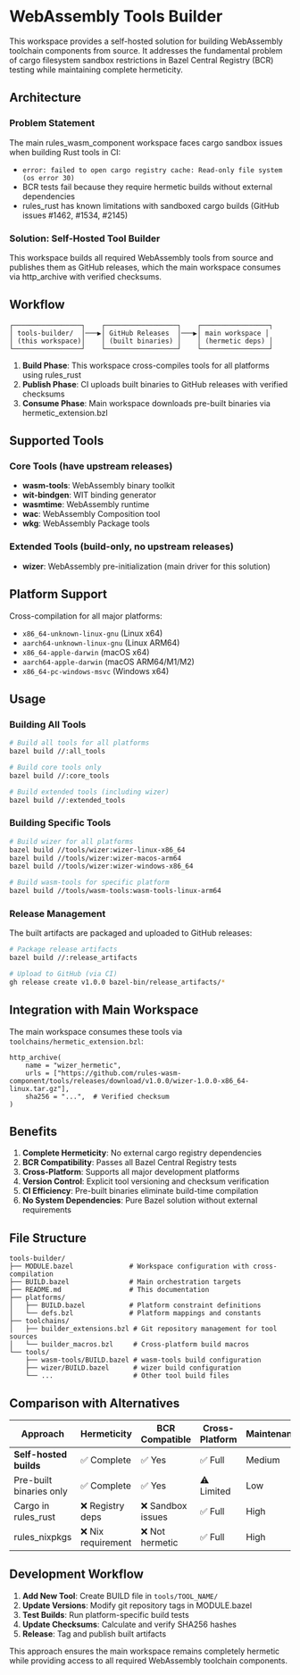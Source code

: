 # WebAssembly Tools Builder

This workspace provides a self-hosted solution for building WebAssembly toolchain components from source. It addresses the fundamental problem of cargo filesystem sandbox restrictions in Bazel Central Registry (BCR) testing while maintaining complete hermeticity.

## Architecture

### Problem Statement

The main rules_wasm_component workspace faces cargo sandbox issues when building Rust tools in CI:

- `error: failed to open cargo registry cache: Read-only file system (os error 30)`
- BCR tests fail because they require hermetic builds without external dependencies
- rules_rust has known limitations with sandboxed cargo builds (GitHub issues #1462, #1534, #2145)

### Solution: Self-Hosted Tool Builder

This workspace builds all required WebAssembly tools from source and publishes them as GitHub releases, which the main workspace consumes via http_archive with verified checksums.

## Workflow

```
┌─────────────────┐    ┌──────────────────┐    ┌─────────────────┐
│ tools-builder/  │───▶│ GitHub Releases  │───▶│ main workspace │
│ (this workspace)│    │ (built binaries) │    │ (hermetic deps) │
└─────────────────┘    └──────────────────┘    └─────────────────┘
```

1. **Build Phase**: This workspace cross-compiles tools for all platforms using rules_rust
2. **Publish Phase**: CI uploads built binaries to GitHub releases with verified checksums
3. **Consume Phase**: Main workspace downloads pre-built binaries via hermetic_extension.bzl

## Supported Tools

### Core Tools (have upstream releases)

- **wasm-tools**: WebAssembly binary toolkit
- **wit-bindgen**: WIT binding generator
- **wasmtime**: WebAssembly runtime
- **wac**: WebAssembly Composition tool
- **wkg**: WebAssembly Package tools

### Extended Tools (build-only, no upstream releases)

- **wizer**: WebAssembly pre-initialization (main driver for this solution)

## Platform Support

Cross-compilation for all major platforms:

- `x86_64-unknown-linux-gnu` (Linux x64)
- `aarch64-unknown-linux-gnu` (Linux ARM64)
- `x86_64-apple-darwin` (macOS x64)
- `aarch64-apple-darwin` (macOS ARM64/M1/M2)
- `x86_64-pc-windows-msvc` (Windows x64)

## Usage

### Building All Tools

```bash
# Build all tools for all platforms
bazel build //:all_tools

# Build core tools only
bazel build //:core_tools

# Build extended tools (including wizer)
bazel build //:extended_tools
```

### Building Specific Tools

```bash
# Build wizer for all platforms
bazel build //tools/wizer:wizer-linux-x86_64
bazel build //tools/wizer:wizer-macos-arm64
bazel build //tools/wizer:wizer-windows-x86_64

# Build wasm-tools for specific platform
bazel build //tools/wasm-tools:wasm-tools-linux-arm64
```

### Release Management

The built artifacts are packaged and uploaded to GitHub releases:

```bash
# Package release artifacts
bazel build //:release_artifacts

# Upload to GitHub (via CI)
gh release create v1.0.0 bazel-bin/release_artifacts/*
```

## Integration with Main Workspace

The main workspace consumes these tools via `toolchains/hermetic_extension.bzl`:

```starlark
http_archive(
    name = "wizer_hermetic",
    urls = ["https://github.com/rules-wasm-component/tools/releases/download/v1.0.0/wizer-1.0.0-x86_64-linux.tar.gz"],
    sha256 = "...",  # Verified checksum
)
```

## Benefits

1. **Complete Hermeticity**: No external cargo registry dependencies
2. **BCR Compatibility**: Passes all Bazel Central Registry tests
3. **Cross-Platform**: Supports all major development platforms
4. **Version Control**: Explicit tool versioning and checksum verification
5. **CI Efficiency**: Pre-built binaries eliminate build-time compilation
6. **No System Dependencies**: Pure Bazel solution without external requirements

## File Structure

```
tools-builder/
├── MODULE.bazel              # Workspace configuration with cross-compilation
├── BUILD.bazel               # Main orchestration targets
├── README.md                 # This documentation
├── platforms/
│   ├── BUILD.bazel           # Platform constraint definitions
│   └── defs.bzl              # Platform mappings and constants
├── toolchains/
│   ├── builder_extensions.bzl # Git repository management for tool sources
│   └── builder_macros.bzl     # Cross-platform build macros
└── tools/
    ├── wasm-tools/BUILD.bazel # wasm-tools build configuration
    ├── wizer/BUILD.bazel      # wizer build configuration
    └── ...                    # Other tool build files
```

## Comparison with Alternatives

| Approach | Hermeticity | BCR Compatible | Cross-Platform | Maintenance |
|----------|-------------|----------------|----------------|-------------|
| **Self-hosted builds** | ✅ Complete | ✅ Yes | ✅ Full | Medium |
| Pre-built binaries only | ✅ Complete | ✅ Yes | ⚠️ Limited | Low |
| Cargo in rules_rust | ❌ Registry deps | ❌ Sandbox issues | ✅ Full | High |
| rules_nixpkgs | ❌ Nix requirement | ❌ Not hermetic | ✅ Full | High |

## Development Workflow

1. **Add New Tool**: Create BUILD file in `tools/TOOL_NAME/`
2. **Update Versions**: Modify git repository tags in MODULE.bazel
3. **Test Builds**: Run platform-specific build tests
4. **Update Checksums**: Calculate and verify SHA256 hashes
5. **Release**: Tag and publish built artifacts

This approach ensures the main workspace remains completely hermetic while providing access to all required WebAssembly toolchain components.
